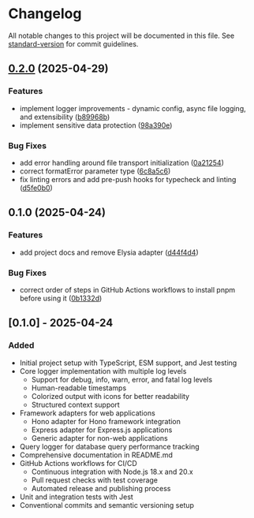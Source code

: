 # Changelog

All notable changes to this project will be documented in this file. See [standard-version](https://github.com/conventional-changelog/standard-version) for commit guidelines.

## [0.2.0](https://github.com/rollercoaster-dev/rd-logger/compare/v0.1.0...v0.2.0) (2025-04-29)


### Features

* implement logger improvements - dynamic config, async file logging, and extensibility ([b89968b](https://github.com/rollercoaster-dev/rd-logger/commit/b89968b249792ff1f0b1a806e33175cc51f2c921))
* implement sensitive data protection ([98a390e](https://github.com/rollercoaster-dev/rd-logger/commit/98a390e91c1f9a9d41d3002a28f810ae75e92072))


### Bug Fixes

* add error handling around file transport initialization ([0a21254](https://github.com/rollercoaster-dev/rd-logger/commit/0a212548fedcb02bfdb7c1037e094aeeed9b689f))
* correct formatError parameter type ([6c8a5c6](https://github.com/rollercoaster-dev/rd-logger/commit/6c8a5c6569f276c85e04c4c57c9e9836c172f966))
* fix linting errors and add pre-push hooks for typecheck and linting ([d5fe0b0](https://github.com/rollercoaster-dev/rd-logger/commit/d5fe0b0b18f27d2492716baf6929414637e491d1))

## 0.1.0 (2025-04-24)


### Features

* add project docs and remove Elysia adapter ([d44f4d4](https://github.com/rollercoaster-dev/rd-logger/commit/d44f4d419966417e8fe6ab1c99f738d8499def1a))


### Bug Fixes

* correct order of steps in GitHub Actions workflows to install pnpm before using it ([0b1332d](https://github.com/rollercoaster-dev/rd-logger/commit/0b1332d5f71458aa74ab54000988250b969c8e89))

## [0.1.0] - 2025-04-24

### Added
- Initial project setup with TypeScript, ESM support, and Jest testing
- Core logger implementation with multiple log levels
  - Support for debug, info, warn, error, and fatal log levels
  - Human-readable timestamps
  - Colorized output with icons for better readability
  - Structured context support
- Framework adapters for web applications
  - Hono adapter for Hono framework integration
  - Express adapter for Express.js applications
  - Generic adapter for non-web applications
- Query logger for database query performance tracking
- Comprehensive documentation in README.md
- GitHub Actions workflows for CI/CD
  - Continuous integration with Node.js 18.x and 20.x
  - Pull request checks with test coverage
  - Automated release and publishing process
- Unit and integration tests with Jest
- Conventional commits and semantic versioning setup

